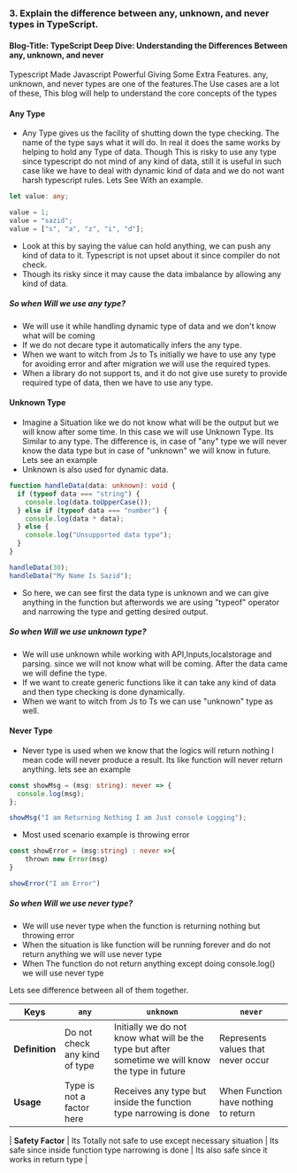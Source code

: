 ### 3. Explain the difference between any, unknown, and never types in TypeScript.

#### Blog-Title: TypeScript Deep Dive: Understanding the Differences Between any, unknown, and never

Typescript Made Javascript Powerful Giving Some Extra Features. any, unknown, and never types are one of the features.The Use cases are a lot of these, This blog will help to understand the core concepts of the types

#### Any Type

- Any Type gives us the facility of shutting down the type checking. The name of the type says what it will do. In real it does the same works by helping to hold any Type of data. Though This is risky to use any type since typescript do not mind of any kind of data, still it is useful in such case like we have to deal with dynamic kind of data and we do not want harsh typescript rules. Lets See With an example.

```ts
let value: any;

value = 1;
value = "sazid";
value = ["s", "a", "z", "i", "d"];
```

- Look at this by saying the value can hold anything, we can push any kind of data to it. Typescript is not upset about it since compiler do not check.
- Though its risky since it may cause the data imbalance by allowing any kind of data.

##### So when Will we use any type?

- We will use it while handling dynamic type of data and we don't know what will be coming
- If we do not decare type it automatically infers the any type.
- When we want to witch from Js to Ts initially we have to use any type for avoiding error and after migration we will use the required types.
- When a library do not support ts, and it do not give use surety to provide required type of data, then we have to use any type.

#### Unknown Type

- Imagine a Situation like we do not know what will be the output but we will know after some time. In this case we will use Unknown Type. Its Similar to any type. The difference is, in case of "any" type we will never know the data type but in case of "unknown" we will know in future. Lets see an example
- Unknown is also used for dynamic data.

```ts
function handleData(data: unknown): void {
  if (typeof data === "string") {
    console.log(data.toUpperCase());
  } else if (typeof data === "number") {
    console.log(data * data);
  } else {
    console.log("Unsupported data type");
  }
}

handleData(30);
handleData("My Name Is Sazid");
```

- So here, we can see first the data type is unknown and we can give anything in the function but afterwords we are using "typeof" operator and narrowing the type and getting desired output.

##### So when Will we use unknown type?

- We will use unknown while working with API,Inputs,localstorage and parsing. since we will not know what will be coming. After the data came we will define the type.
- If we want to create generic functions like it can take any kind of data and then type checking is done dynamically.
- When we want to witch from Js to Ts we can use "unknown" type as well.

#### Never Type

- Never type is used when we know that the logics will return nothing I mean code will never produce a result. Its like function will never return anything. lets see an example

```ts
const showMsg = (msg: string): never => {
  console.log(msg);
};

showMsg("I am Returning Nothing I am Just console Logging");
```

- Most used scenario example is throwing error

```ts
const showError = (msg:string) : never =>{
    thrown new Error(msg)
}

showError("I am Error")
```

##### So when Will we use never type?

- We will use never type when the function is returning nothing but throwing error
- When the situation is like function will be running forever and do not return anything we will use never type
- When The function do not return anything except doing console.log() we will use never type

Lets see difference between all of them together.

| Keys           | `any`                         | `unknown`                                                                                         | `never`                              |
| -------------- | ----------------------------- | ------------------------------------------------------------------------------------------------- | ------------------------------------ |
| **Definition** | Do not check any kind of type | Initially we do not know what will be the type but after sometime we will know the type in future | Represents values that never occur   |
| **Usage**      | Type is not a factor here     | Receives any type but inside the function type narrowing is done                                  | When Function have nothing to return |

| **Safety Factor** | Its Totally not safe to use except necessary situation | Its safe since inside function type narrowing is done | Its also safe since it works in return type |
